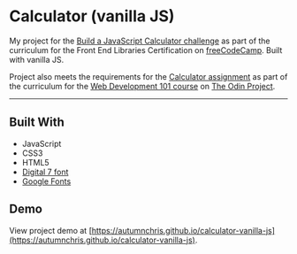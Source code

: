 # Calculator (vanilla JS)

My project for the [Build a JavaScript Calculator challenge](https://learn.freecodecamp.org/front-end-libraries/front-end-libraries-projects/build-a-javascript-calculator) as part of the curriculum for the Front End Libraries Certification on [freeCodeCamp](https://www.freecodecamp.org). Built with vanilla JS.

Project also meets the requirements for the [Calculator assignment](https://www.theodinproject.com/courses/web-development-101/lessons/calculator) as part of the curriculum for the [Web Development 101 course](https://www.theodinproject.com/courses/web-development-101) on [The Odin Project](https://www.theodinproject.com).

---

## Built With
* JavaScript
* CSS3
* HTML5
* [Digital 7 font](https://www.dafont.com/digital-7.font)
* [Google Fonts](https://fonts.google.com)

## Demo

View project demo at [https://autumnchris.github.io/calculator-vanilla-js](https://autumnchris.github.io/calculator-vanilla-js).
